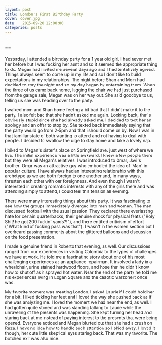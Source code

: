 ```yaml
---
layout: post
title: London's First Birthday Party
cover: cover.jpg
date:   2015-09-20 12:00:00
categories: posts
---
```


## --

Yesterday, I attended a birthday party for a 1 year old girl. I had never met her before but I was fucking her aunt and so it seemed the appropriate thing to do. Megan had invited me several days ago and I had tentatively agreed. Things always seem to come up in my life and so I don't like to build expectations in my relationships. The night before Shan and Mom had decided to stay the night and so my day began by entertaining them. When the three of us came back home, lugging the chair we had just purchased from the garage sale, Megan was on her way out. She said goodbye to us, telling us she was heading over to the party. 

I walked mom and Shan home feeling a bit bad that I didn't make it to the party. I also felt bad that she hadn't asked me again. Looking back, that's obviously stupid since she had already asked me. I decided to text her an apology and an offer to stop by. She texted back immediately saying that the party would go from 2-5pm and that i should come on by. Now I was in that familiar state of both wanting to attend and not having to deal with people. I decided to swallow the urge to stay home and take a lovely nap.

I biked to Megan's sister's place on Springfield ave. just west of where we live. The initial experience was a little awkward. I knew a few people there but they were all Megan's relatives. I was introduced to Omar, Javi's brother. Omar was an attractive guy who embodied the idea of 'Man' in popular culture. I have always had an interesting relationship with this archetype as we are both foreign to one another and, in many ways, threaten each other with our foreignness. And even though I wasn't interested in creating romantic interests with any of the girls there and was attending simply to attend, I could feel this tension all evening. 

There were many interesting things about this party. It was fascinating to see how the groups immediately diverged into men and women. The men discussed football with the usual passion. They declared there everlasting hate for certain quarterbacks, their genuine shock for physical feats ("Holy Shit! he got 200 fuckin' yards?!"), and there entitled criticism of effort ("What kind of fucking pass was that"). I wasn't in the women section but I overheard passing comments about the glittered balloons and discussion on the food presentation.

I made a genuine friend in Roberto that evening, as well. Our discussions ranged from our experiences in visiting Colombia to the types of challenges we have at work. He told me a fascinating story about one of his most challenging experiences as an appliance repairman. It involved a lady in a wheelchair, urine stained hardwood floors, and hose that he didn't know how to shut off as it sprayed hot water. Near the end of the party he told me his experiences living in Logan Square and the chaotic warzone it once was. 

My favorite moment was meeting London. I asked Laurie if I could hold her for a bit. I liked tickling her feet and I loved the way she pushed back as if she was analyzing me. I loved the moment we had near the end, as well. I had gotten quite stoned and was standing talking to Laurie while the unraveling of the presents was happening. She kept turning her head and staring back at me instead of paying interest to the presents that were being opened. Everyone noticed and Megan blurted out that she had a crush on Raza. I have no idea how to handle such attention so I shied away. I loved it though, her cute little skeptical eyes staring back. That was my favorite. The botched exit was also nice. 

